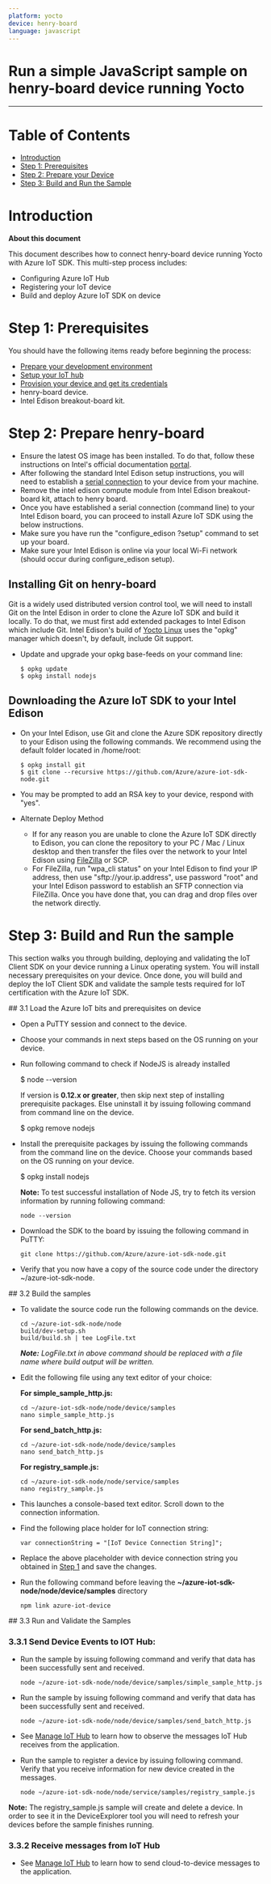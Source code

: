 ```yaml
---
platform: yocto
device: henry-board
language: javascript
---
```


Run a simple JavaScript sample on henry-board device running Yocto
===
---

# Table of Contents

-   [Introduction](#Introduction)
-   [Step 1: Prerequisites](#Prerequisites)
-   [Step 2: Prepare your Device](#PrepareDevice)
-   [Step 3: Build and Run the Sample](#Build)

<a name="Introduction"></a>
# Introduction

**About this document**

This document describes how to connect henry-board device running Yocto with Azure IoT SDK. This multi-step process includes:
-   Configuring Azure IoT Hub
-   Registering your IoT device
-   Build and deploy Azure IoT SDK on device

<a name="Prerequisites"></a>
# Step 1: Prerequisites

You should have the following items ready before beginning the process:

-   [Prepare your development environment][setup-devbox-linux]
-   [Setup your IoT hub][lnk-setup-iot-hub]
-   [Provision your device and get its credentials][lnk-manage-iot-hub]
-   henry-board device.
-   Intel Edison breakout-board kit.

<a name="PrepareDevice"></a>
# Step 2: Prepare henry-board

-   Ensure the latest OS image has been installed. To do that, follow these instructions on Intel's official documentation [portal][IntelEdisonGettingStarted].
-   After following the standard Intel Edison setup instructions, you will need to establish a [serial connection][IntelEdisonSerialConnection] to your device from your machine.
-   Remove the intel edison compute module from Intel Edison breakout-board kit, attach to henry board.
-   Once you have established a serial connection (command line) to your Intel Edison board, you can proceed to install Azure IoT SDK using the below instructions.
-   Make sure you have run the "configure_edison ?setup" command to set up your board.
-   Make sure your Intel Edison is online via your local Wi-Fi network (should occur during configure_edison setup).

## Installing Git on henry-board

Git is a widely used distributed version control tool, we will need to install Git on the Intel Edison in order to clone the Azure IoT SDK and build it locally. To do that, we must first add extended packages to Intel Edison which include Git. Intel Edison's build of [Yocto Linux][yocto] uses the "opkg" manager which doesn't, by default, include Git support.

-   Update and upgrade your opkg base-feeds on your command line:

    ```
    $ opkg update
    $ opkg install nodejs
    ```

## Downloading the Azure IoT SDK to your Intel Edison

-   On your Intel Edison, use Git and clone the Azure SDK repository directly to your Edison using the following commands. We recommend using the default folder located in /home/root:

    ```
    $ opkg install git
    $ git clone --recursive https://github.com/Azure/azure-iot-sdk-node.git
    ```

-   You may be prompted to add an RSA key to your device, respond with "yes".

-   Alternate Deploy Method

    -   If for any reason you are unable to clone the Azure IoT SDK directly to Edison, you can clone the repository to your PC / Mac / Linux desktop and then transfer the files over the network to your Intel  Edison using [FileZilla][filezilla] or SCP.
    -   For FileZilla, run "wpa_cli status" on your Intel Edison to find your IP address, then use "sftp://your.ip.address", use password "root" and your Intel Edison password to establish an SFTP connection via FileZilla. Once you have done that, you can drag and drop files over the network directly.


<a name="Build"></a>
# Step 3: Build and Run the sample

This section walks you through building, deploying and validating the IoT Client SDK on your device running a Linux operating system. You will install necessary prerequisites on your device.  Once done,  you will build and deploy the IoT Client SDK and validate the sample tests required for IoT certification with the Azure IoT SDK.

<a name="Load"/>
## 3.1 Load the Azure IoT bits and prerequisites on device

-   Open a PuTTY session and connect to the device.

-   Choose your commands in next steps based on the OS running on your device.

-   Run following command to check if NodeJS is already installed

       $ node --version

    If version is **0.12.x or greater**, then skip next step of installing prerequisite packages. Else uninstall it by issuing following command from command line on the device.

       $ opkg remove nodejs

-   Install the prerequisite packages by issuing the following commands from the command line on the device. Choose your commands based on the OS running on your device.

       $ opkg install nodejs
     
    **Note:** To test successful installation of Node JS, try to fetch its version information by running following command:

        node --version

-   Download the SDK to the board by issuing the following command in
    PuTTY:

        git clone https://github.com/Azure/azure-iot-sdk-node.git

-   Verify that you now have a copy of the source code under the directory ~/azure-iot-sdk-node.


<a name="BuildSamples"/>
## 3.2 Build the samples

-   To validate the source code run the following commands on the device.

        cd ~/azure-iot-sdk-node/node
        build/dev-setup.sh
        build/build.sh | tee LogFile.txt

    ***Note:*** *LogFile.txt in above command should be replaced with a file name where build output will be written.*

-   Edit the following file using any text editor of your choice:

    **For simple_sample_http.js:**

        cd ~/azure-iot-sdk-node/node/device/samples
        nano simple_sample_http.js

    **For send_batch_http.js:**

        cd ~/azure-iot-sdk-node/node/device/samples
        nano send_batch_http.js
        
    **For registry_sample.js:**

        cd ~/azure-iot-sdk-node/node/service/samples
        nano registry_sample.js

-   This launches a console-based text editor. Scroll down to the
    connection information.

-   Find the following place holder for IoT connection string:

        var connectionString = "[IoT Device Connection String]";

-   Replace the above placeholder with device connection string you obtained in [Step 1](#Step-1:-Prerequisites) and save the changes.

-   Run the following command before leaving the **~/azure-iot-sdk-node/node/device/samples** directory

        npm link azure-iot-device


<a name="Run"/>
## 3.3 Run and Validate the Samples

### 3.3.1 Send Device Events to IOT Hub:

-   Run the sample by issuing following command and verify that data has been successfully sent and received.

        node ~/azure-iot-sdk-node/node/device/samples/simple_sample_http.js

-   Run the sample by issuing following command and verify that data has been successfully sent and received.

        node ~/azure-iot-sdk-node/node/device/samples/send_batch_http.js

-   See [Manage IoT Hub][lnk-manage-iot-hub] to learn how to observe the messages IoT Hub receives from the application.

-   Run the sample to register a device by issuing following command. Verify that you receive information for new device created in the messages.

        node ~/azure-iot-sdk-node/node/service/samples/registry_sample.js

**Note:** The registry_sample.js sample will create and delete a device. In order to see it in the DeviceExplorer tool you will need to refresh your devices before the sample finishes running.

### 3.3.2 Receive messages from IoT Hub

-   See [Manage IoT Hub][lnk-manage-iot-hub] to learn how to send cloud-to-device messages to the application.


[setup-devbox-linux]: https://github.com/Azure/azure-iot-sdk-node/blob/master/doc/node-devbox-setup.md
[lnk-setup-iot-hub]: ../setup_iothub.md
[lnk-manage-iot-hub]: ../manage_iot_hub.md
[IntelEdisonGettingStarted]: https://software.intel.com/iot/library/edison-getting-started
[IntelEdisonSerialConnection]: https://software.intel.com/setting-up-serial-terminal-intel-edison-board
[yocto]: http://www.yoctoproject.org/docs/latest/adt-manual/adt-manual.html
[filezilla]: https://filezilla-project.org
